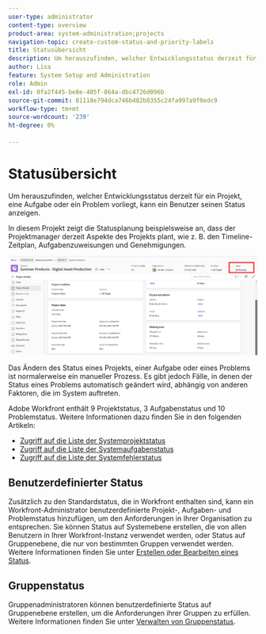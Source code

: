 ```yaml
---
user-type: administrator
content-type: overview
product-area: system-administration;projects
navigation-topic: create-custom-status-and-priority-labels
title: Statusübersicht
description: Um herauszufinden, welcher Entwicklungsstatus derzeit für ein Projekt, eine Aufgabe oder ein Problem vorliegt, kann ein Benutzer seinen Status anzeigen.
author: Lisa
feature: System Setup and Administration
role: Admin
exl-id: 0fa2f445-be8e-405f-864a-dbc4726d096b
source-git-commit: 81118e794dca746b482b8355c24fa997a9f0edc9
workflow-type: tm+mt
source-wordcount: '239'
ht-degree: 0%

---
```


# Statusübersicht

<!-- Audited: 01/2024 -->

Um herauszufinden, welcher Entwicklungsstatus derzeit für ein Projekt, eine Aufgabe oder ein Problem vorliegt, kann ein Benutzer seinen Status anzeigen.

In diesem Projekt zeigt die Statusplanung beispielsweise an, dass der Projektmanager derzeit Aspekte des Projekts plant, wie z. B. den Timeline-Zeitplan, Aufgabenzuweisungen und Genehmigungen.

![Beispielprojektstatus](assets/statuses-overview.png)

Das Ändern des Status eines Projekts, einer Aufgabe oder eines Problems ist normalerweise ein manueller Prozess. Es gibt jedoch Fälle, in denen der Status eines Problems automatisch geändert wird, abhängig von anderen Faktoren, die im System auftreten.

Adobe Workfront enthält 9 Projektstatus, 3 Aufgabenstatus und 10 Problemstatus. Weitere Informationen dazu finden Sie in den folgenden Artikeln:

* [Zugriff auf die Liste der Systemprojektstatus](../../../administration-and-setup/customize-workfront/creating-custom-status-and-priority-labels/project-statuses.md)
* [Zugriff auf die Liste der Systemaufgabenstatus](../../../administration-and-setup/customize-workfront/creating-custom-status-and-priority-labels/task-statuses.md)
* [Zugriff auf die Liste der Systemfehlerstatus](../../../administration-and-setup/customize-workfront/creating-custom-status-and-priority-labels/issue-statuses.md)

## Benutzerdefinierter Status

Zusätzlich zu den Standardstatus, die in Workfront enthalten sind, kann ein Workfront-Administrator benutzerdefinierte Projekt-, Aufgaben- und Problemstatus hinzufügen, um den Anforderungen in Ihrer Organisation zu entsprechen. Sie können Status auf Systemebene erstellen, die von allen Benutzern in Ihrer Workfront-Instanz verwendet werden, oder Status auf Gruppenebene, die nur von bestimmten Gruppen verwendet werden. Weitere Informationen finden Sie unter [Erstellen oder Bearbeiten eines Status](../../../administration-and-setup/customize-workfront/creating-custom-status-and-priority-labels/create-or-edit-a-status.md).

## Gruppenstatus

Gruppenadministratoren können benutzerdefinierte Status auf Gruppenebene erstellen, um die Anforderungen ihrer Gruppen zu erfüllen. Weitere Informationen finden Sie unter [Verwalten von Gruppenstatus](../../../administration-and-setup/manage-groups/manage-group-statuses/manage-group-statuses.md).
